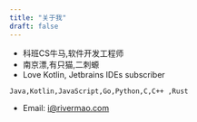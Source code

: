 ```yaml
---
title: "关于我"
draft: false
---
```


- 科班CS牛马,软件开发工程师
- 南京漂,有只猫,二刺螈
- Love Kotlin, Jetbrains IDEs subscriber

```markdown
Java,Kotlin,JavaScript,Go,Python,C,C++ ,Rust
```

- Email: [i@rivermao.com](mailto:vaspike@outlook.com)